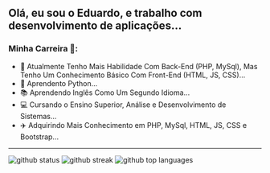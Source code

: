 ## Olá, eu sou o Eduardo, e trabalho com desenvolvimento de aplicações...

### Minha Carreira :rocket::

- 🔭 Atualmente Tenho Mais Habilidade Com Back-End (PHP, MySql), Mas Tenho Um Conhecimento Básico Com Front-End (HTML, JS, CSS)...
- 🌱 Aprendento Python...
- :books: Aprendendo Inglês Como Um Segundo Idioma...
- :computer: Cursando o Ensino Superior, Análise e Desenvolvimento de Sistemas...
- :airplane: Adquirindo Mais Conhecimento em PHP, MySql, HTML, JS, CSS e Bootstrap...

---

<div class="flex w-full flex-col items-center">
    <img class="output" src="https://github-readme-stats.vercel.app/api?username=EduardoMoreiraDeSouza&amp;theme=vue-dark&amp;show_icons=true&amp;hide_border=false&amp;count_private=true" alt="github status">
    <img class="output" src="https://github-readme-streak-stats.herokuapp.com/?user=EduardoMoreiraDeSouza&amp;theme=vue-dark&amp;hide_border=false" alt="github streak">
    <img class="output" src="https://github-readme-stats.vercel.app/api/top-langs/?username=EduardoMoreiraDeSouza&amp;theme=vue-dark&amp;show_icons=true&amp;hide_border=false&amp;" alt="github top languages">
</div>
